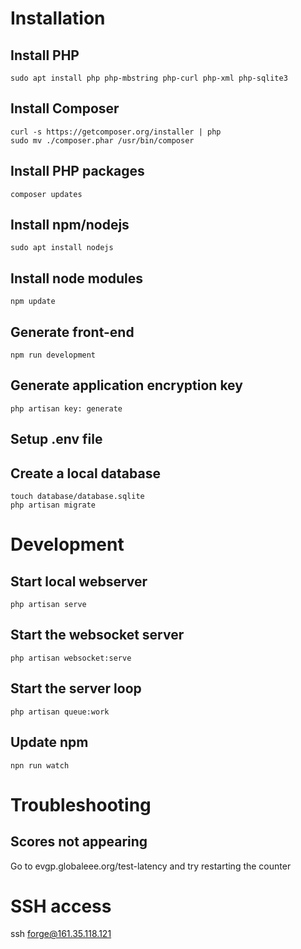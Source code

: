 # Installation
## Install PHP
	sudo apt install php php-mbstring php-curl php-xml php-sqlite3
## Install Composer
	curl -s https://getcomposer.org/installer | php
	sudo mv ./composer.phar /usr/bin/composer
## Install PHP packages
	composer updates
## Install npm/nodejs
	sudo apt install nodejs
## Install node modules
	npm update
## Generate front-end
	npm run development
## Generate application encryption key
	php artisan key: generate 
## Setup .env file

## Create a local database
	touch database/database.sqlite
	php artisan migrate

# Development
## Start local webserver
	php artisan serve
## Start the websocket server
	php artisan websocket:serve
## Start the server loop
	php artisan queue:work
## Update npm
	npn run watch


# Troubleshooting
## Scores not appearing
Go to evgp.globaleee.org/test-latency and try restarting the counter

# SSH access
ssh forge@161.35.118.121

